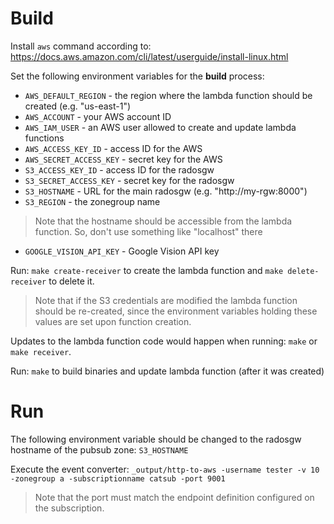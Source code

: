 # Build
Install ```aws``` command according to: https://docs.aws.amazon.com/cli/latest/userguide/install-linux.html

Set the following environment variables for the **build** process:
- ```AWS_DEFAULT_REGION``` - the region where the lambda function should be created (e.g. "us-east-1")
- ```AWS_ACCOUNT``` - your AWS account ID
- ```AWS_IAM_USER``` - an AWS user allowed to create and update lambda functions
- ```AWS_ACCESS_KEY_ID``` - access ID for the AWS
- ```AWS_SECRET_ACCESS_KEY``` - secret key for the AWS
- ```S3_ACCESS_KEY_ID``` - access ID for the radosgw
- ```S3_SECRET_ACCESS_KEY``` - secret key for the radosgw
- ```S3_HOSTNAME``` - URL for the main radosgw (e.g. "http://my-rgw:8000")
- ```S3_REGION``` - the zonegroup name
> Note that the hostname should be accessible from the lambda function. So, don't use something like "localhost" there
- ```GOOGLE_VISION_API_KEY``` - Google Vision API key

Run: ```make create-receiver``` to create the lambda function and ```make delete-receiver``` to delete it.
> Note that if the S3 credentials are modified the lambda function should be re-created, since the environment variables holding these values are set upon function creation.

Updates to the lambda function code would happen when running: ```make``` or ```make receiver```.

Run: ```make``` to build binaries and update lambda function (after it was created)

# Run
The following environment variable should be changed to the radosgw hostname of the pubsub zone: ```S3_HOSTNAME```

Execute the event converter: ```_output/http-to-aws -username tester -v 10 -zonegroup a -subscriptionname catsub -port 9001```
> Note that the port must match the endpoint definition configured on the subscription.
